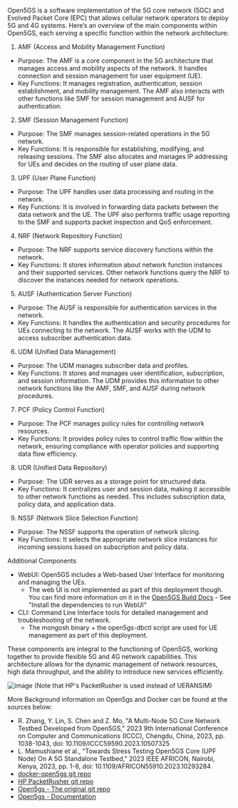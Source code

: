 Open5GS is a software implementation of the 5G core network (5GC) and Evolved Packet Core (EPC) that allows cellular network operators to deploy 5G and 4G systems. Here’s an overview of the main components within Open5GS, each serving a specific function within the network architecture:

1. AMF (Access and Mobility Management Function)
- Purpose: The AMF is a core component in the 5G architecture that manages access and mobility aspects of the network. It handles connection and session management for user equipment (UE).
- Key Functions: It manages registration, authentication, session establishment, and mobility management. The AMF also interacts with other functions like SMF for session management and AUSF for authentication.

2. SMF (Session Management Function)
- Purpose: The SMF manages session-related operations in the 5G network.
- Key Functions: It is responsible for establishing, modifying, and releasing sessions. The SMF also allocates and manages IP addressing for UEs and decides on the routing of user plane data.

3. UPF (User Plane Function)
- Purpose: The UPF handles user data processing and routing in the network.
- Key Functions: It is involved in forwarding data packets between the data network and the UE. The UPF also performs traffic usage reporting to the SMF and supports packet inspection and QoS enforcement.

4. NRF (Network Repository Function)
- Purpose: The NRF supports service discovery functions within the network.
- Key Functions: It stores information about network function instances and their supported services. Other network functions query the NRF to discover the instances needed for network operations.

5. AUSF (Authentication Server Function)
- Purpose: The AUSF is responsible for authentication services in the network.
- Key Functions: It handles the authentication and security procedures for UEs connecting to the network. The AUSF works with the UDM to access subscriber authentication data.

6. UDM (Unified Data Management)
- Purpose: The UDM manages subscriber data and profiles.
- Key Functions: It stores and manages user identification, subscription, and session information. The UDM provides this information to other network functions like the AMF, SMF, and AUSF during network procedures.

7. PCF (Policy Control Function)
- Purpose: The PCF manages policy rules for controlling network resources.
- Key Functions: It provides policy rules to control traffic flow within the network, ensuring compliance with operator policies and supporting data flow efficiency.

8. UDR (Unified Data Repository)
- Purpose: The UDR serves as a storage point for structured data.
- Key Functions: It centralizes user and session data, making it accessible to other network functions as needed. This includes subscription data, policy data, and application data.

9. NSSF (Network Slice Selection Function)
- Purpose: The NSSF supports the operation of network slicing.
- Key Functions: It selects the appropriate network slice instances for incoming sessions based on subscription and policy data.

Additional Components
- WebUI: Open5GS includes a Web-based User Interface for monitoring and managing the UEs.
  - The web UI is not implemented as part of this deployment though. You can find more information on it in the [Open5GS Build Docs](https://open5gs.org/open5gs/docs/guide/02-building-open5gs-from-sources/) - See "Install the dependencies to run WebUI"
- CLI: Command Line Interface tools for detailed management and troubleshooting of the network.
  - The mongosh binary + the open5gs-dbctl script are used for UE management as part of this deployment.

These components are integral to the functioning of Open5GS, working together to provide flexible 5G and 4G network capabilities. This architecture allows for the dynamic management of network resources, high data throughput, and the ability to introduce new services efficiently.

![image](https://github.com/user-attachments/assets/5eff503a-513a-4463-8744-c3358c0abfbe)
(Note that HP's PacketRusher is used instead of UERANSIM)

More Background information on Open5gs and Docker can be found at the sources below:
- R. Zhang, Y. Lin, S. Chen and Z. Mo, "A Multi-Node 5G Core Network Testbed Developed from Open5GS," 2023 9th International Conference on Computer and Communications (ICCC), Chengdu, China, 2023, pp. 1038-1043, doi: 10.1109/ICCC59590.2023.10507325
- L. Mamushiane et al., "Towards Stress Testing Open5GS Core (UPF Node) On A 5G Standalone Testbed," 2023 IEEE AFRICON, Nairobi, Kenya, 2023, pp. 1-6, doi: 10.1109/AFRICON55910.2023.10293284
- [docker-open5gs git repo](https://github.com/Borjis131/docker-open5gs.git)
- [HP PacketRusher git repo](https://github.com/HewlettPackard/PacketRusher)
- [Open5gs - The original git repo](https://github.com/open5gs/open5gs)
- [Open5gs - Documentation](https://open5gs.org/open5gs/docs/)
